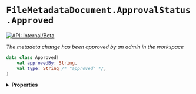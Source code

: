 # `FileMetadataDocument.ApprovalStatus.Approved`


[![API: Internal/Beta](https://img.shields.io/static/v1?label=API&message=Internal/Beta&color=red&style=flat-square)](/docs/developer-guide/core/api-conventions.md)


_The metadata change has been approved by an admin in the workspace_

```kotlin
data class Approved(
    val approvedBy: String,
    val type: String /* "approved" */,
)
```

<details>
<summary>
<b>Properties</b>
</summary>

<details>
<summary>
<code>approvedBy</code>: <code><code><a href='https://kotlinlang.org/api/latest/jvm/stdlib/kotlin/-string/'>String</a></code></code>
</summary>





</details>

<details>
<summary>
<code>type</code>: <code><code>String /* "approved" */</code></code> The type discriminator
</summary>

[![API: Stable](https://img.shields.io/static/v1?label=API&message=Stable&color=green&style=flat-square)](/docs/developer-guide/core/api-conventions.md)




</details>



</details>

